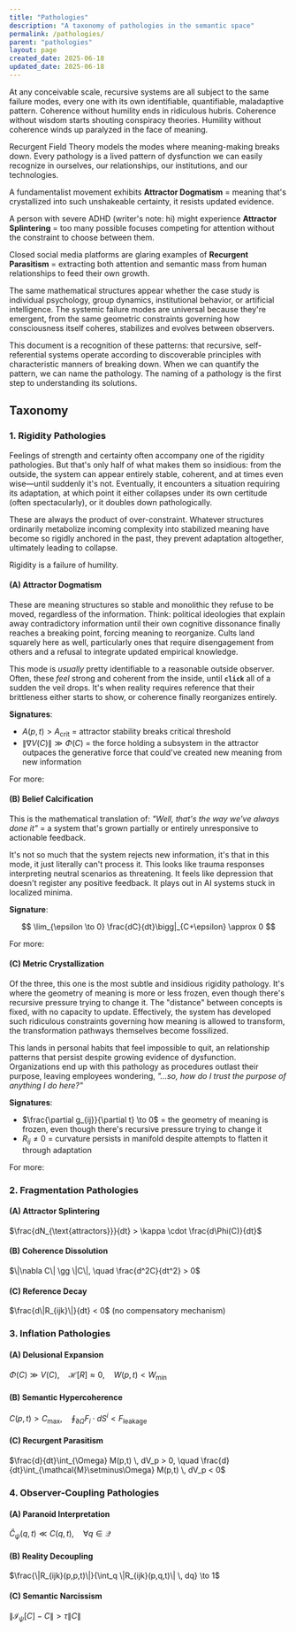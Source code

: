 ```yaml
---
title: "Pathologies"
description: "A taxonomy of pathologies in the semantic space"
permalink: /pathologies/
parent: "pathologies"
layout: page
created_date: 2025-06-18
updated_date: 2025-06-18
---
```


At any conceivable scale, recursive systems are all subject to the same failure modes, every one with its own identifiable, quantifiable, maladaptive pattern. Coherence without humility ends in ridiculous hubris. Coherence without wisdom starts shouting conspiracy theories. Humility without coherence winds up paralyzed in the face of meaning.

Recurgent Field Theory models the modes where meaning-making breaks down. Every pathology is a lived pattern of dysfunction we can easily recognize in ourselves, our relationships, our institutions, and our technologies.

A fundamentalist movement exhibits **Attractor Dogmatism** = meaning that's crystallized into such unshakeable certainty, it resists updated evidence.

A person with severe ADHD (writer's note: hi) might experience **Attractor Splintering** = too many possible focuses competing for attention without the constraint to choose between them.

Closed social media platforms are glaring examples of **Recurgent Parasitism** = extracting both attention and semantic mass from human relationships to feed their own growth.

The same mathematical structures appear whether the case study is individual psychology, group dynamics, institutional behavior, or artificial intelligence. The systemic failure modes are universal because they're emergent, from the same geometric constraints governing how consciousness itself coheres, stabilizes and evolves between observers.

This document is a recognition of these patterns: that recursive, self-referential systems operate according to discoverable principles with characteristic manners of breaking down. When we can quantify the pattern, we can name the pathology. The naming of a pathology is the first step to understanding its solutions.

## Taxonomy

### 1. Rigidity Pathologies

Feelings of strength and certainty often accompany one of the rigidity pathologies. But that's only half of what makes them so insidious: from the outside, the system can appear entirely stable, coherent, and at times even wise—until suddenly it's not. Eventually, it encounters a situation requiring its adaptation, at which point it either collapses under its own certitude (often spectacularly), or it doubles down pathologically.

These are always the product of over-constraint. Whatever structures ordinarily metabolize incoming complexity into stabilized meaning have become so rigidly anchored in the past, they prevent adaptation altogether, ultimately leading to collapse. 

Rigidity is a failure of humility.

#### (A) Attractor Dogmatism

These are meaning structures so stable and monolithic they refuse to be moved, regardless of the information. Think: political ideologies that explain away contradictory information until their own cognitive dissonance finally reaches a breaking point, forcing meaning to reorganize. Cults land squarely here as well, particularly ones that require disengagement from others and a refusal to integrate updated empirical knowledge.

This mode is *usually* pretty identifiable to a reasonable outside observer. Often, these *feel* strong and coherent from the inside, until **`click`** all of a sudden the veil drops. It's when reality requires reference that their brittleness either starts to show, or coherence finally reorganizes entirely.

**Signatures**:  

- $A(p,t) > A_{\text{crit}}$ = attractor stability breaks critical threshold
- $\|\nabla V(C)\| \gg \Phi(C)$ = the force holding a subsystem in the attractor outpaces the generative force that could've created new meaning from new information

For more: [](/math/0)

#### (B) Belief Calcification  

This is the mathematical translation of: *"Well, that's the way we've always done it"* = a system that's grown partially or entirely unresponsive to actionable feedback.

It's not so much that the system rejects new information, it's that in this mode, it just literally can't process it. This looks like trauma responses interpreting neutral scenarios as threatening. It feels like depression that doesn't register any positive feedback. It plays out in AI systems stuck in localized minima.

**Signature**:

$$
\lim_{\epsilon \to 0} \frac{dC}{dt}\bigg|_{C+\epsilon} \approx 0
$$

For more: [](/math/0)

#### (C) Metric Crystallization

Of the three, this one is the most subtle and insidious rigidity pathology. It's where the geometry of meaning is more or less frozen, even though there's recursive pressure trying to change it. The "distance" between concepts is fixed, with no capacity to update. Effectively, the system has developed such ridiculous constraints governing how meaning is allowed to transform, the transformation pathways themselves become fossilized.

This lands in personal habits that feel impossible to quit, an relationship patterns that persist despite growing evidence of dysfunction. Organizations end up with this pathology as procedures outlast their purpose, leaving employees wondering, *"...so, how do I trust the purpose of anything I do here?"*

**Signatures**:

- $\frac{\partial g_{ij}}{\partial t} \to 0$ = the geometry of meaning is frozen, even though there's recursive pressure trying to change it
- $R_{ij} \neq 0$ = curvature persists in manifold despite attempts to flatten it through adaptation

For more: [](/math/0)


### 2. Fragmentation Pathologies

#### (A) Attractor Splintering
$\frac{dN_{\text{attractors}}}{dt} > \kappa \cdot \frac{d\Phi(C)}{dt}$

#### (B) Coherence Dissolution
$\|\nabla C\| \gg \|C\|, \quad \frac{d^2C}{dt^2} > 0$

#### (C) Reference Decay
$\frac{d\|R_{ijk}\|}{dt} < 0$ (no compensatory mechanism)

### 3. Inflation Pathologies

#### (A) Delusional Expansion
$\Phi(C) \gg V(C), \quad \mathcal{H}[R] \approx 0, \quad W(p,t) < W_{\text{min}}$

#### (B) Semantic Hypercoherence
$C(p,t) > C_{\text{max}}, \quad \oint_{\partial \Omega} F_i \cdot dS^i < F_{\text{leakage}}$

#### (C) Recurgent Parasitism
$\frac{d}{dt}\int_{\Omega} M(p,t) \, dV_p > 0, \quad \frac{d}{dt}\int_{\mathcal{M}\setminus\Omega} M(p,t) \, dV_p < 0$

### 4. Observer-Coupling Pathologies

#### (A) Paranoid Interpretation
$\hat{C}_{\psi}(q,t) \ll C(q,t), \quad \forall q \in \mathcal{Q}$

#### (B) Reality Decoupling
$\frac{\|R_{ijk}(p,p,t)\|}{\int_q \|R_{ijk}(p,q,t)\| \, dq} \to 1$

#### (C) Semantic Narcissism
$\|\mathcal{I}_{\psi}[C] - C\| > \tau \|C\|$
